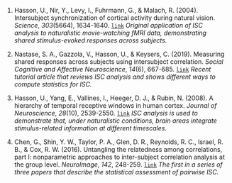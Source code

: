 1. Hasson, U., Nir, Y., Levy, I., Fuhrmann, G., & Malach, R. (2004). Intersubject synchronization of cortical activity during natural vision. *Science*, *303*(5664), 1634-1640. [`link`](https://doi.org/10.1126/science.1089506) *Original application of ISC analysis to naturalistic movie-watching fMRI data, demonstrating shared stimulus-evoked responses across subjects.*

2. Nastase, S. A., Gazzola, V., Hasson, U., & Keysers, C. (2019). Measuring shared responses across subjects using intersubject correlation. *Social Cognitive and Affective Neuroscience*, *14*(6), 667-685. [`link`](https://doi.org/10.1093/scan/nsz037) *Recent tutorial article that reviews ISC analysis and shows different ways to compute statistics for ISC.*

3. Hasson, U., Yang, E., Vallines, I., Heeger, D. J., & Rubin, N. (2008). A hierarchy of temporal receptive windows in human cortex. *Journal of Neuroscience*, *28*(10), 2539-2550. [`link`](https://doi.org/10.1523/JNEUROSCI.5487-07.2008) *ISC analysis is used to demonstrate that, under naturalistic conditions, brain areas integrate stimulus-related information at different timescales.*

4. Chen, G., Shin, Y. W., Taylor, P. A., Glen, D. R., Reynolds, R. C., Israel, R. B., & Cox, R. W. (2016). Untangling the relatedness among correlations, part I: nonparametric approaches to inter-subject correlation analysis at the group level. *NeuroImage*, *142*, 248-259. [`link`](https://doi.org/10.1016/j.neuroimage.2016.05.023) *The first in a series of three papers that describe  the statistical assessment of pairwise ISC.*
